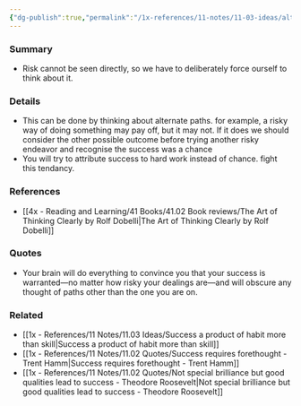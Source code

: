 ```yaml
---
{"dg-publish":true,"permalink":"/1x-references/11-notes/11-03-ideas/alternative-paths-and-risk-not-directly-visible/","title":"Alternative paths and risk not directly visible","created":"2023-01-01T17:57:40.000+03:00","updated":"2024-02-14T20:18:36.163+03:00"}
---
```



### Summary
- Risk cannot be seen directly, so we have to deliberately force ourself to think about it.

### Details
- This can be done by thinking about alternate paths. for example, a risky way of doing something may pay off, but it may not. If it does we should consider the other possible outcome before trying another risky endeavor and recognise the success was a chance
- You will try to attribute success to hard work instead of chance. fight this tendancy.

### References
- [[4x - Reading and Learning/41 Books/41.02 Book reviews/The Art of Thinking Clearly by Rolf Dobelli\|The Art of Thinking Clearly by Rolf Dobelli]]

### Quotes
- Your brain will do everything to convince you that your success is warranted—no matter how risky your dealings are—and will obscure any thought of paths other than the one you are on.


### Related
- [[1x - References/11 Notes/11.03 Ideas/Success a product of habit more than skill\|Success a product of habit more than skill]]
- [[1x - References/11 Notes/11.02 Quotes/Success requires forethought - Trent Hamm\|Success requires forethought - Trent Hamm]]
- [[1x - References/11 Notes/11.02 Quotes/Not special brilliance but good qualities lead to success - Theodore Roosevelt\|Not special brilliance but good qualities lead to success - Theodore Roosevelt]]